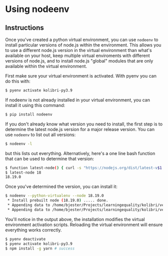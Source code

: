 # Using nodeenv

## Instructions
Once you've created a python virtual environment, you can use `nodeenv` to install particular versions of node.js within the environment. This allows you to use a different node.js version in the virtual environment than what's available on your host, keep multiple virtual enviroments with different versions of node.js, and to install node.js "global" modules that are only available within the virtual environment.

First make sure your virtual environment is activated. With pyenv you can do this with:
```bash
$ pyenv activate kolibri-py3.9
```

If nodeenv is not already installed in your virtual environment, you can install it using this command:
```bash
$ pip install nodeenv
```

If you don't already know what version you need to install, the first step is to determine the latest node.js version for a major release version. You can use `nodeenv` to list out all versions:
```bash
$ nodeenv -l
```
but this lists out everything. Alternatively, here's a one line bash function that can be used to determine that version:
```bash
$ function latest-node() { curl -s "https://nodejs.org/dist/latest-v$1.x/" | egrep -m 1 -o "$1\.[0-9]+\.[0-9]+" | head -1; }
$ latest-node 18
18.19.0
```

Once you've determined the version, you can install it:
```bash
$ nodeenv --python-virtualenv --node 18.19.0
 * Install prebuilt node (18.19.0) ..... done.
 * Appending data to /home/bjester/Projects/learningequality/kolibri/venv/bin/activate
 * Appending data to /home/bjester/Projects/learningequality/kolibri/venv/bin/activate.fish
```

You'll notice in the output above, the installation modifies the virtual environment activation scripts. Reloading the virtual environment will ensure everything works correctly.
```bash
$ pyenv deactivate
$ pyenv activate kolibri-py3.9
$ npm install -g yarn # success
```
